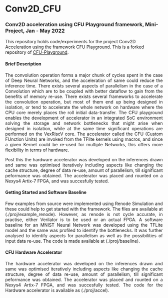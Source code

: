 # Conv2D_CFU

### Conv2D acceleration using CFU Playground framework, Mini-Project, Jan - May 2022

This repository holds code/experiments for the project Conv2D Acceleration using the framework CFU Playground. This is a forked repository of [CFU-Playground](https://github.com/google/CFU-Playground). 

#### Brief Description

<p align = "justify"> 
The convolution operation forms a major chunk of cycles spent in the case of Deep Neural Networks, and the acceleration of same could reduce the inference time. There exists 
several aspects of parallelism in the case of a Convolution which are to be coupled with better dataflow to gain from the benefits of memory re-use. There exists several 
frameworks to accelerate the convolution operation, but most of them end up being designed in isolation, or tend to accelerate the whole network on hardware
where the CPU core merely places the roll initial data-transfer. The CFU playground enables the development of accelerator in an integrated SoC environment solving
the storage and network bottlenecks that might arise when designed in isolation, while at the same time significant operations are performed on the VexRiscV core. 
The accelerator called the CFU (Custom FUnction Units) are invoked from the TFlite kernels using macros, and since a given Kernel could be re-used for 
multiple Networks, this offers more flexibility in terms of hardware. </p>

<p align = "justify"> Post this the hardware accelerator was developed on the inferences drawn and same was optimised 
iteratively including aspects like changing the cache structure, degree of data re-use, amount of parallelism, till significant peformance was obtained. The accelerator was placed and 
rounted on a Nexys4 Artix-7 FPGA, and was succesfully tested. </p>

#### Getting Started and Software Baseline

<p align = "justify"> Few examples from source were implemented using Renode Simulation and these could help to get started with the framework. The files are available at (./proj/example_renode). However, as renode is not cycle 
accurate, in practise, either Verilator is to be used or an actual FPGA.  A software baseline for an MNIST Neural Network was developed using the TFLite model and the same was profiled to identify the bottlenecks. It was further
analysed to identify aspects for parallelism as well as the possibilities of input data re-use. The code is made available at (./proj/baseline). 

#### CFU Hardware Accelerator 

<p align = "justify"> The hardware accelerator was developed on the inferences drawn and same was optimised 
iteratively including aspects like changing the cache structure, degree of data re-use, amount of parallelism, till significant peformance was obtained. The accelerator was placed and 
rounted on a Nexys4 Artix-7 FPGA, and was succesfully tested. The code for the Hardware accelerator is available as (./proj/accel).  </p>




